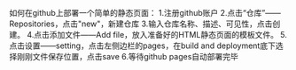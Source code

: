 如何在github上部署一个简单的静态页面：
1.注册github账户
2.点击“仓库”——Repositories，点击"new"，新建仓库
3.输入仓库名称、描述、可见性，点击创建。
4.点击添加文件——Add file，放入准备好的HTML静态页面的模板文件。
5.点击设置——setting，点击左侧边栏的pages，在build and deployment底下选择刚刚文件保存位置，点击save
6.等待github pages自动部署完毕
